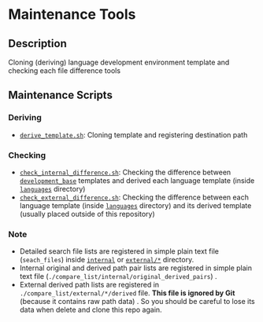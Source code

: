 # Maintenance Tools

## Description

Cloning (deriving) language development environment template and checking each file difference tools

## Maintenance Scripts

### Deriving

- [`derive_template.sh`](./derive_template.sh): Cloning template and registering destination path

### Checking

- [`check_internal_difference.sh`](./check_internal_difference.sh): Checking the difference between [`development_base`](../development_base/) templates and derived each language template (inside [`languages`](../languages/) directory)
- [`check_external_difference.sh`](./check_external_difference.sh): Checking the difference between each language template (inside [`languages`](../languages/) directory) and its derived template (usually placed outside of this repository)

### Note

- Detailed search file lists are registered in simple plain text file (`seach_files`) inside [`internal`](./compare_list/internal/) or [`external/*`](./compare_list/external/) directory.
- Internal original and derived path pair lists are registered in simple plain text file (`./compare_list/internal/original_derived_pairs`) .
- External derived path lists are registered in `./compare_list/external/*/derived` file. **This file is ignored by Git** (because it contains raw path data) . So you should be careful to lose its data when delete and clone this repo again.
